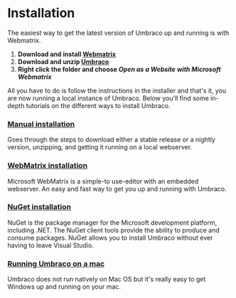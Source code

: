 # Installation

The easiest way to get the latest version of Umbraco up and running is with Webmatrix.

1. **Download and install [Webmatrix](http://webmatrix.com)**
2. **Download and unzip [Umbraco](http://our.umbraco.org/download)**
3. **Right click the folder and choose *Open as a Website with Microsoft Webmatrix***

All you have to do is follow the instructions in the installer and that's it, you are now running a local instance of Umbraco. Below you'll find some in-depth tutorials on the different ways to install Umbraco.

### [Manual installation](install-umbraco-manually.md)
Goes through the steps to download either a stable release or a nightly version, unzipping, and getting it running on a local webserver.

### [WebMatrix installation](install-umbraco-with-microsoft-webmatrix.md)
Microsoft WebMatrix is a simple-to use-editor with an embedded webserver. An easy and fast way to get you up and running with Umbraco.

### [NuGet installation](install-umbraco-with-nuget.md)
NuGet is the package manager for the Microsoft development platform, including .NET. The NuGet client tools provide the ability to produce and consume packages. NuGet allows you to install Umbraco without ever having to leave Visual Studio.

### [Running Umbraco on a mac](running-umbraco-on-a-mac.md)
Umbraco does not run natively on Mac OS but it's really easy to get Windows up and running on your mac.
